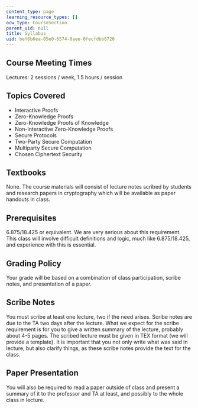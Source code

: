 ```yaml
---
content_type: page
learning_resource_types: []
ocw_type: CourseSection
parent_uid: null
title: Syllabus
uid: bef6b6ea-05e0-6574-8aee-0fecfdbb8720
---
```


Course Meeting Times
--------------------

Lectures: 2 sessions / week, 1.5 hours / session

Topics Covered
--------------

*   Interactive Proofs
*   Zero-Knowledge Proofs
*   Zero-Knowledge Proofs of Knowledge
*   Non-Interactive Zero-Knowledge Proofs
*   Secure Protocols
*   Two-Party Secure Computation
*   Multiparty Secure Computation
*   Chosen Ciphertext Security

Textbooks
---------

None. The course materials will consist of lecture notes scribed by students and research papers in cryptography which will be available as paper handouts in class.

Prerequisites
-------------

6.875/18.425 or equivalent. We are very serious about this requirement. This class will involve difficult definitions and logic, much like 6.875/18.425, and experience with this is essential.

Grading Policy
--------------

Your grade will be based on a combination of class participation, scribe notes, and presentation of a paper.

Scribe Notes
------------

You must scribe at least one lecture, two if the need arises. Scribe notes are due to the TA two days after the lecture. What we expect for the scribe requirement is for you to give a written summary of the lecture, probably about 4-5 pages. The scribed lecture must be given in TEX format (we will provide a template). It is important that you not only write what was said in lecture, but also clarify things, as these scribe notes provide the text for the class.

Paper Presentation
------------------

You will also be required to read a paper outside of class and present a summary of it to the professor and TA at least, and possibly to the whole class in lecture.